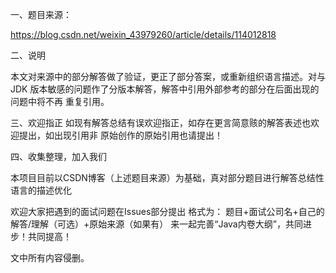 一、题目来源： 

https://blog.csdn.net/weixin_43979260/article/details/114012818

二、说明 

本文对来源中的部分解答做了验证，更正了部分答案，或重新组织语言描述。对与JDK
版本敏感的问题作了分版本解答，解答中引用外部参考的部分在后面出现的问题中将不再
重复引用。

三、欢迎指正
如现有解答总结有误欢迎指正，如存在更言简意赅的解答表述也欢迎提出，如出现引用非
原始创作的原始引用也请提出！

四、收集整理，加入我们

本项目目前以CSDN博客（上述题目来源）为基础，真对部分题目进行解答总结性语言的描述优化

欢迎大家把遇到的面试问题在Issues部分提出
格式为： 题目+面试公司名+自己的解答/理解（可选）+原始来源（如果有）
来一起完善“Java内卷大纲”，共同进步！共同提高！

文中所有内容侵删。

